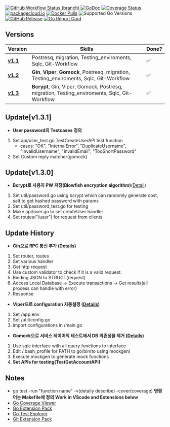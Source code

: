 [![GitHub Workflow Status (branch)](https://img.shields.io/github/workflow/status/golang-migrate/migrate/CI/master)](https://github.com/golang-migrate/migrate/actions/workflows/ci.yaml?query=branch%3Amaster)
[![GoDoc](https://pkg.go.dev/badge/github.com/golang-migrate/migrate)](https://pkg.go.dev/github.com/golang-migrate/migrate/v4)
[![Coverage Status](https://img.shields.io/coveralls/github/golang-migrate/migrate/master.svg)](https://coveralls.io/github/golang-migrate/migrate?branch=master)
[![packagecloud.io](https://img.shields.io/badge/deb-packagecloud.io-844fec.svg)](https://packagecloud.io/golang-migrate/migrate?filter=debs)
[![Docker Pulls](https://img.shields.io/docker/pulls/migrate/migrate.svg)](https://hub.docker.com/r/migrate/migrate/)
![Supported Go Versions](https://img.shields.io/badge/Go-1.16%2C%201.17-lightgrey.svg)
[![GitHub Release](https://img.shields.io/github/release/golang-migrate/migrate.svg)](https://github.com/golang-migrate/migrate/releases)
[![Go Report Card](https://goreportcard.com/badge/github.com/golang-migrate/migrate)](https://goreportcard.com/report/github.com/golang-migrate/migrate)
## Versions

Version | Skills | Done?
--------|------------|------
**[v1.1](https://github.com/ghkdqhrbals/simplebank/tree/1.1v)** | Postresq, migration, Testing_enviroments, Sqlc, Git-Workflow | :white_check_mark: |
**[v1.2](https://github.com/ghkdqhrbals/simplebank/tree/1.2v)** | __Gin__, __Viper__, __Gomock__, Postresq, migration, Testing_enviroments, Sqlc, Git-Workflow | :white_check_mark: |
**[v1.3](https://github.com/ghkdqhrbals/simplebank/tree/v1.3.0)** | __Bcrypt__, Gin, Viper, Gomock, Postresq, migration, Testing_enviroments, Sqlc, Git-Workflow | :white_check_mark: |

## Update[v1.3.1]
* __User password의 Testcases 정의__
1. Set api/user_test.go TestCreateUserAPI test function
    * cases: "OK", "InternalError", "DuplicateUsername", "InvalidUsername", "InvalidEmail", "TooShortPassword"
2. Set Custom reply matcher(gomock)

## Update[v1.3.0]
* __Bcrypt로 사용자 PW 저장(Blowfish encryption algorithm)__([Detail](https://github.com/ghkdqhrbals/simplebank/wiki/ghkdqhrbals:bcrypt))
1. Set util/password.go using bcrypt which can randomly generate cost, salt to get hashed password with params
2. Set util/password_test.go for testing 
3. Make api/user.go to set createUser handler
4. Set routes("/user") for request from clients

## Update History
* __Gin으로 RPC 통신 추가 ([Details](https://github.com/ghkdqhrbals/simplebank/wiki/ghkdqhrbals:gin))__
1. Set router, routes
2. Set various handler
3. Get http request
4. Use custom validator to check if it is a valid request.
5. Binding JSON to STRUCT(request)
6. Access Local Database -> Execute transactions -> Get results(all process can handle with error)
7. Response

* __Viper으로 configuration 자동설정 ([Details](https://github.com/ghkdqhrbals/simplebank/wiki/ghkdqhrbals:viper))__
1. Set /app.env
2. Set /util/config.go
3. import configurations in /main.go

* __Gomock으로 서비스 레이어의 테스트에서 DB 의존성을 제거 ([Details](https://github.com/ghkdqhrbals/simplebank/wiki/ghkdqhrbals:mockdb))__
1. Use sqlc interface with all query functions to interface
2. Edit /.bash_profile for PATH to go/bin(to using mockgen)
3. Execute mockgen to generate mock functions
4. __Set APIs for testing(TestGetAccountAPI)__

## Notes
* go test -run "function name" -v(detaily describe) -cover(coverage)
__명령어는 Makefile에 정의__
__Work in VScode and Extensions below__
* [Go Coverage Viewer](https://marketplace.visualstudio.com/items?itemName=soren.go-coverage-viewer)
* [Go Extension Pack](https://marketplace.visualstudio.com/items?itemName=doggy8088.go-extension-pack)
* [Go Test Explorer](https://marketplace.visualstudio.com/items?itemName=premparihar.gotestexplorer)
* [Git Extension Pack](https://marketplace.visualstudio.com/items?itemName=donjayamanne.git-extension-pack)